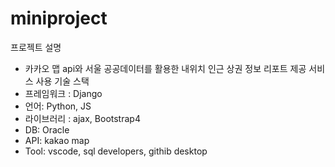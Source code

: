 # miniproject

프로젝트 설명
- 카카오 맵 api와 서울 공공데이터를 활용한 내위치 인근 상권 정보 리포트 제공 서비스
사용 기술 스택
- 프레임워크 : Django
- 언어: Python, JS
- 라이브러리 : ajax, Bootstrap4
- DB: Oracle
- API: kakao map
- Tool: vscode, sql developers, githib desktop
